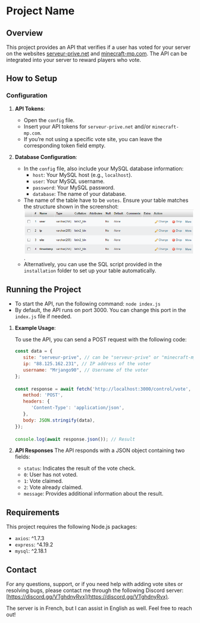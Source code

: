 # Project Name

## Overview

This project provides an API that verifies if a user has voted for your server on the websites [serveur-prive.net](https://www.serveur-prive.net) and [minecraft-mp.com](https://minecraft-mp.com). The API can be integrated into your server to reward players who vote.

## How to Setup

### Configuration

1. **API Tokens**:  
   - Open the `config` file.
   - Insert your API tokens for `serveur-prive.net` and/or `minecraft-mp.com`.  
   - If you’re not using a specific vote site, you can leave the corresponding token field empty.

2. **Database Configuration**:  
   - In the `config` file, also include your MySQL database information:
     - `host`: Your MySQL host (e.g., `localhost`).
     - `user`: Your MySQL username.
     - `password`: Your MySQL password.
     - `database`: The name of your database.
   - The name of the table have to be `votes`. Ensure your table matches the structure shown in the screenshot: ![Table Structure](./installation/sql.png).
   - Alternatively, you can use the SQL script provided in the `installation` folder to set up your table automatically.

## Running the Project

- To start the API, run the following command: `node index.js`
- By default, the API runs on port 3000. You can change this port in the `index.js` file if needed.

1. **Example Usage**:  

   To use the API, you can send a POST request with the following code:

   ```javascript
   const data = {
      site: "serveur-prive", // can be "serveur-prive" or "minecraft-mp"
      ip: "88.125.162.231", // IP address of the voter
      username: "Mrjango90", // Username of the voter
   };

   const response = await fetch('http://localhost:3000/control/vote', { // Link to your API
      method: 'POST',
      headers: {
         'Content-Type': 'application/json',
      },
      body: JSON.stringify(data),
   });

   console.log(await response.json()); // Result

2. **API Responses**
   The API responds with a JSON object containing two fields:
   - `status`: Indicates the result of the vote check.
   - `0`: User has not voted.
   - `1`: Vote claimed.
   - `2`: Vote already claimed.
   - `message`: Provides additional information about the result.

## Requirements

This project requires the following Node.js packages:

- `axios`: ^1.7.3
- `express`: ^4.19.2
- `mysql`: ^2.18.1

## Contact

For any questions, support, or if you need help with adding vote sites or resolving bugs, please contact me through the following Discord server: [https://discord.gg/VTghdnyRvx](https://discord.gg/VTghdnyRvx). 

The server is in French, but I can assist in English as well. Feel free to reach out!

